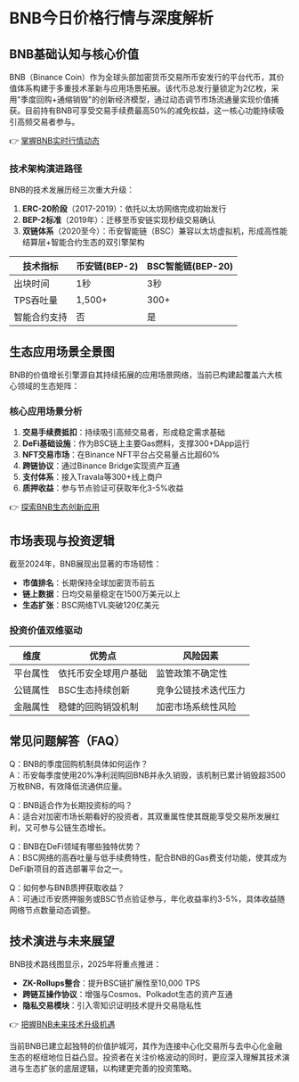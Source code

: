 # BNB今日价格行情与深度解析

## BNB基础认知与核心价值

BNB（Binance Coin）作为全球头部加密货币交易所币安发行的平台代币，其价值体系构建于多重技术革新与应用场景拓展。该代币总发行量锁定为2亿枚，采用"季度回购+通缩销毁"的创新经济模型，通过动态调节市场流通量实现价值捕获。目前持有BNB可享受交易手续费最高50%的减免权益，这一核心功能持续吸引高频交易者参与。

👉 [掌握BNB实时行情动态](https://bit.ly/okx_welcome)

### 技术架构演进路径
BNB的技术发展历经三次重大升级：
1. **ERC-20阶段**（2017-2019）：依托以太坊网络完成初始发行
2. **BEP-2标准**（2019年）：迁移至币安链实现秒级交易确认
3. **双链体系**（2020至今）：币安智能链（BSC）兼容以太坊虚拟机，形成高性能结算层+智能合约生态的双引擎架构

| 技术指标       | 币安链(BEP-2) | BSC智能链(BEP-20) |
|----------------|----------------|-------------------|
| 出块时间       | 1秒            | 3秒               |
| TPS吞吐量      | 1,500+         | 300+              |
| 智能合约支持   | 否             | 是                |

## 生态应用场景全景图

BNB的价值增长引擎源自其持续拓展的应用场景网络，当前已构建起覆盖六大核心领域的生态矩阵：

### 核心应用场景分析
1. **交易手续费抵扣**：持续吸引高频交易者，形成稳定需求基础
2. **DeFi基础设施**：作为BSC链上主要Gas燃料，支撑300+DApp运行
3. **NFT交易市场**：在Binance NFT平台占交易量占比超60%
4. **跨链协议**：通过Binance Bridge实现资产互通
5. **支付体系**：接入Travala等300+线上商户
6. **质押收益**：参与节点验证可获取年化3-5%收益

👉 [探索BNB生态创新应用](https://bit.ly/okx_welcome)

## 市场表现与投资逻辑

截至2024年，BNB展现出显著的市场韧性：
- **市值排名**：长期保持全球加密货币前五
- **链上数据**：日均交易量稳定在1500万美元以上
- **生态扩张**：BSC网络TVL突破120亿美元

### 投资价值双维驱动
| 维度       | 优势点                          | 风险因素                |
|------------|---------------------------------|-------------------------|
| 平台属性   | 依托币安全球用户基础            | 监管政策不确定性        |
| 公链属性   | BSC生态持续创新                 | 竞争公链技术迭代压力    |
| 金融属性   | 稳健的回购销毁机制              | 加密市场系统性风险      |

## 常见问题解答（FAQ）

Q：BNB的季度回购机制具体如何运作？  
A：币安每季度使用20%净利润购回BNB并永久销毁，该机制已累计销毁超3500万枚BNB，有效降低流通供应量。

Q：BNB适合作为长期投资标的吗？  
A：适合对加密市场长期看好的投资者，其双重属性使其既能享受交易所发展红利，又可参与公链生态增长。

Q：BNB在DeFi领域有哪些独特优势？  
A：BSC网络的高吞吐量与低手续费特性，配合BNB的Gas费支付功能，使其成为DeFi新项目的首选部署平台之一。

Q：如何参与BNB质押获取收益？  
A：可通过币安质押服务或BSC节点验证参与，年化收益率约3-5%，具体收益随网络节点数量动态调整。

## 技术演进与未来展望

BNB技术路线图显示，2025年将重点推进：
- **ZK-Rollups整合**：提升BSC链扩展性至10,000 TPS
- **跨链互操作协议**：增强与Cosmos、Polkadot生态的资产互通
- **隐私交易模块**：引入零知识证明技术提升交易隐私性

👉 [把握BNB未来技术升级机遇](https://bit.ly/okx_welcome)

当前BNB已建立起独特的价值护城河，其作为连接中心化交易所与去中心化金融生态的枢纽地位日益凸显。投资者在关注价格波动的同时，更应深入理解其技术演进与生态扩张的底层逻辑，以构建更完善的投资策略。